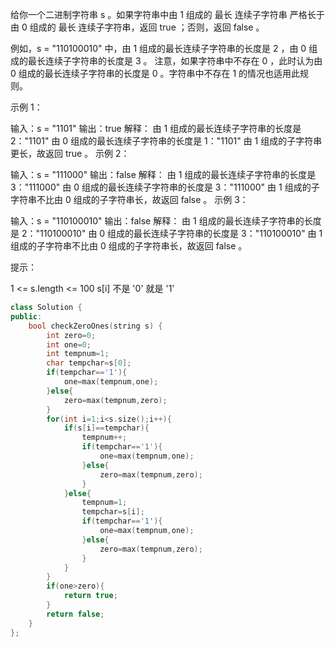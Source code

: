 给你一个二进制字符串 s 。如果字符串中由 1 组成的 最长 连续子字符串 严格长于 由 0 组成的 最长 连续子字符串，返回 true ；否则，返回 false 。

例如，s = "110100010" 中，由 1 组成的最长连续子字符串的长度是 2 ，由 0 组成的最长连续子字符串的长度是 3 。
注意，如果字符串中不存在 0 ，此时认为由 0 组成的最长连续子字符串的长度是 0 。字符串中不存在 1 的情况也适用此规则。

 

示例 1：

输入：s = "1101"
输出：true
解释：
由 1 组成的最长连续子字符串的长度是 2："1101"
由 0 组成的最长连续子字符串的长度是 1："1101"
由 1 组成的子字符串更长，故返回 true 。
示例 2：

输入：s = "111000"
输出：false
解释：
由 1 组成的最长连续子字符串的长度是 3："111000"
由 0 组成的最长连续子字符串的长度是 3："111000"
由 1 组成的子字符串不比由 0 组成的子字符串长，故返回 false 。
示例 3：

输入：s = "110100010"
输出：false
解释：
由 1 组成的最长连续子字符串的长度是 2："110100010"
由 0 组成的最长连续子字符串的长度是 3："110100010"
由 1 组成的子字符串不比由 0 组成的子字符串长，故返回 false 。


提示：

1 <= s.length <= 100
s[i] 不是 '0' 就是 '1'

```cpp
class Solution {
public:
    bool checkZeroOnes(string s) {
        int zero=0;
        int one=0;
        int tempnum=1;
        char tempchar=s[0];
        if(tempchar=='1'){
            one=max(tempnum,one);
        }else{
            zero=max(tempnum,zero);
        }
        for(int i=1;i<s.size();i++){
            if(s[i]==tempchar){
                tempnum++;
                if(tempchar=='1'){
                    one=max(tempnum,one);
                }else{
                    zero=max(tempnum,zero);
                }
            }else{
                tempnum=1;
                tempchar=s[i];
                if(tempchar=='1'){
                    one=max(tempnum,one);
                }else{
                    zero=max(tempnum,zero);
                }
            }
        }
        if(one>zero){
            return true;
        }
        return false;
    }
};
```

